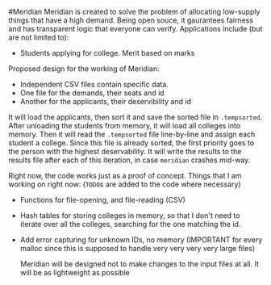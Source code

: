 #Meridian
Meridian is created to solve the problem of allocating low-supply things that have a high demand.
Being open souce, it gaurantees fairness and has transparent logic that everyone can verify.
Applications include (but are not limited to):
  + Students applying for college. Merit based on marks

Proposed design for the working of Meridian:
  + Independent CSV files contain specific data.
  + One file for the demands, their seats and id
  + Another for the applicants, their deservibility and id

  It will load the applicants, then sort it and save the sorted file in `.tempsorted`.
  After unloading the students from memory, it will load all colleges into memory.
  Then it will read the `.tempsorted` file line-by-line and assign each student a college. Since this file is already sorted, the first priority goes to the person with the highest deservability.
  It will write the results to the results file after each of this iteration, in case `meridian` crashes mid-way.

  Right now, the code works just as a proof of concept. Things that I am working on right now: (`TODO`s are added to the code where necessary)
  + Functions for file-opening, and file-reading (CSV)
  + Hash tables for storing colleges in memory, so that I don't need to iterate over all the colleges, searching for the one matching the id.
  + Add error capturing for unknown IDs, no memory (IMPORTANT for every malloc since this is supposed to handle very very very very large files)

	Meridian will be designed not to make changes to the input files at all. It will be as lightweight as possible
